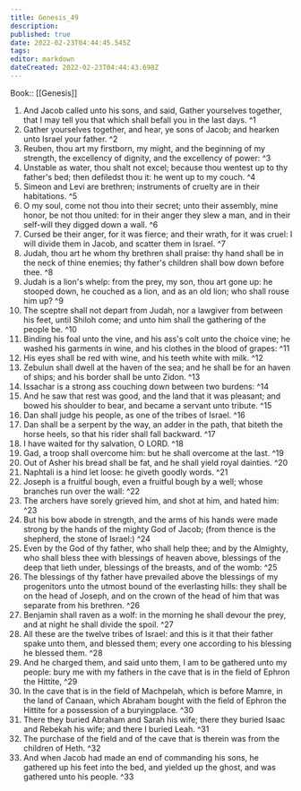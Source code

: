 ```yaml
---
title: Genesis_49
description: 
published: true
date: 2022-02-23T04:44:45.545Z
tags: 
editor: markdown
dateCreated: 2022-02-23T04:44:43.698Z
---
```


 Book:: [[Genesis]]
 1. And Jacob called unto his sons, and said, Gather yourselves together, that I may tell you that which shall befall you in the last days. ^1
 2. Gather yourselves together, and hear, ye sons of Jacob; and hearken unto Israel your father. ^2
 3. Reuben, thou art my firstborn, my might, and the beginning of my strength, the excellency of dignity, and the excellency of power: ^3
 4. Unstable as water, thou shalt not excel; because thou wentest up to thy father's bed; then defiledst thou it: he went up to my couch. ^4
 5. Simeon and Levi are brethren; instruments of cruelty are in their habitations. ^5
 6. O my soul, come not thou into their secret; unto their assembly, mine honor, be not thou united: for in their anger they slew a man, and in their self-will they digged down a wall. ^6
 7. Cursed be their anger, for it was fierce; and their wrath, for it was cruel: I will divide them in Jacob, and scatter them in Israel. ^7
 8. Judah, thou art he whom thy brethren shall praise: thy hand shall be in the neck of thine enemies; thy father's children shall bow down before thee. ^8
 9. Judah is a lion's whelp: from the prey, my son, thou art gone up: he stooped down, he couched as a lion, and as an old lion; who shall rouse him up? ^9
 10. The sceptre shall not depart from Judah, nor a lawgiver from between his feet, until Shiloh come; and unto him shall the gathering of the people be. ^10
 11. Binding his foal unto the vine, and his ass's colt unto the choice vine; he washed his garments in wine, and his clothes in the blood of grapes: ^11
 12. His eyes shall be red with wine, and his teeth white with milk. ^12
 13. Zebulun shall dwell at the haven of the sea; and he shall be for an haven of ships; and his border shall be unto Zidon. ^13
 14. Issachar is a strong ass couching down between two burdens: ^14
 15. And he saw that rest was good, and the land that it was pleasant; and bowed his shoulder to bear, and became a servant unto tribute. ^15
 16. Dan shall judge his people, as one of the tribes of Israel. ^16
 17. Dan shall be a serpent by the way, an adder in the path, that biteth the horse heels, so that his rider shall fall backward. ^17
 18. I have waited for thy salvation, O LORD. ^18
 19. Gad, a troop shall overcome him: but he shall overcome at the last. ^19
 20. Out of Asher his bread shall be fat, and he shall yield royal dainties. ^20
 21. Naphtali is a hind let loose: he giveth goodly words. ^21
 22. Joseph is a fruitful bough, even a fruitful bough by a well; whose branches run over the wall: ^22
 23. The archers have sorely grieved him, and shot at him, and hated him: ^23
 24. But his bow abode in strength, and the arms of his hands were made strong by the hands of the mighty God of Jacob; (from thence is the shepherd, the stone of Israel:) ^24
 25. Even by the God of thy father, who shall help thee; and by the Almighty, who shall bless thee with blessings of heaven above, blessings of the deep that lieth under, blessings of the breasts, and of the womb: ^25
 26. The blessings of thy father have prevailed above the blessings of my progenitors unto the utmost bound of the everlasting hills: they shall be on the head of Joseph, and on the crown of the head of him that was separate from his brethren. ^26
 27. Benjamin shall raven as a wolf: in the morning he shall devour the prey, and at night he shall divide the spoil. ^27
 28. All these are the twelve tribes of Israel: and this is it that their father spake unto them, and blessed them; every one according to his blessing he blessed them. ^28
 29. And he charged them, and said unto them, I am to be gathered unto my people: bury me with my fathers in the cave that is in the field of Ephron the Hittite, ^29
 30. In the cave that is in the field of Machpelah, which is before Mamre, in the land of Canaan, which Abraham bought with the field of Ephron the Hittite for a possession of a buryingplace. ^30
 31. There they buried Abraham and Sarah his wife; there they buried Isaac and Rebekah his wife; and there I buried Leah. ^31
 32. The purchase of the field and of the cave that is therein was from the children of Heth. ^32
 33. And when Jacob had made an end of commanding his sons, he gathered up his feet into the bed, and yielded up the ghost, and was gathered unto his people. ^33
